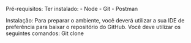 Pré-requisitos: 
Ter instalado:
	- Node
	- Git
	- Postman

Instalação:
Para preparar o ambiente, você deverá utilizar a sua IDE de preferência para baixar o repositório do GitHub.
Você deve utilizar os seguintes comandos: 
Git clone
